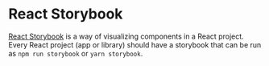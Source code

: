 # React Storybook

[React Storybook](https://storybook.js.org/) is a way of visualizing components in a React project. Every React project
(app or library) should have a storybook that can be run as `npm run storybook` or
`yarn storybook`.

